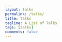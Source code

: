 ```yaml
---
layout: talks
permalink: /talks/
title: Talks
tagline: A List of Talks
tags: [talks]
comments: false
---
```

